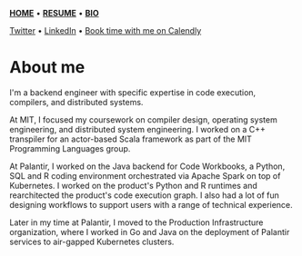 [**HOME**](README.md) • [**RESUME**](resume.md) • [**BIO**](bio.md)

[Twitter](https://twitter.com/jcmaunsell) • [LinkedIn](https://www.linkedin.com/in/j-maunsell-2583a8103) • [Book time with me on Calendly](https://calendly.com/jcmaunsell)

# About me

I'm a backend engineer with specific expertise in code execution, compilers, and distributed systems.

At MIT, I focused my coursework on compiler design, operating system engineering, and distributed system engineering.
I worked on a C++ transpiler for an actor-based Scala framework as part of the MIT Programming Languages group.

At Palantir, I worked on the Java backend for Code Workbooks, a Python, SQL and R coding environment orchestrated via Apache Spark on top of Kubernetes. 
I worked on the product's Python and R runtimes and rearchitected the product's code execution graph.
I also had a lot of fun designing workflows to support users with a range of technical experience.

Later in my time at Palantir, I moved to the Production Infrastructure organization, where I worked in Go and Java on the deployment of Palantir services to air-gapped Kubernetes clusters.

